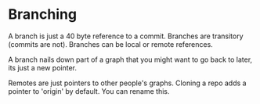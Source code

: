 # Branching

A branch is just a 40 byte reference to a commit. Branches are transitory (commits are not). Branches can be local or remote references.

A branch nails down part of a graph that you might want to go back to later, its just a new pointer. 

Remotes are just pointers to other people's graphs. Cloning a repo adds a pointer to 'origin' by default. You can rename this. 
